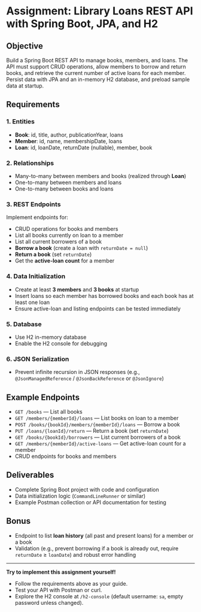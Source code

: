 # Assignment: Library Loans REST API with Spring Boot, JPA, and H2

## Objective

Build a Spring Boot REST API to manage books, members, and loans. The API must support CRUD operations, allow members to borrow and return books, and retrieve the current number of active loans for each member. Persist data with JPA and an in-memory H2 database, and preload sample data at startup.

## Requirements

### 1. Entities

* **Book**: id, title, author, publicationYear, loans
* **Member**: id, name, membershipDate, loans
* **Loan**: id, loanDate, returnDate (nullable), member, book

### 2. Relationships

* Many-to-many between members and books (realized through **Loan**)
* One-to-many between members and loans
* One-to-many between books and loans

### 3. REST Endpoints

Implement endpoints for:

* CRUD operations for books and members
* List all books currently on loan to a member
* List all current borrowers of a book
* **Borrow a book** (create a loan with `returnDate = null`)
* **Return a book** (set `returnDate`)
* Get the **active-loan count** for a member

### 4. Data Initialization

* Create at least **3 members** and **3 books** at startup
* Insert loans so each member has borrowed books and each book has at least one loan
* Ensure active-loan and listing endpoints can be tested immediately

### 5. Database

* Use H2 in-memory database
* Enable the H2 console for debugging

### 6. JSON Serialization

* Prevent infinite recursion in JSON responses (e.g., `@JsonManagedReference` / `@JsonBackReference` or `@JsonIgnore`)

## Example Endpoints

* `GET /books` — List all books
* `GET /members/{memberId}/loans` — List books on loan to a member
* `POST /books/{bookId}/members/{memberId}/loans` — Borrow a book
* `PUT /loans/{loanId}/return` — Return a book (set `returnDate`)
* `GET /books/{bookId}/borrowers` — List current borrowers of a book
* `GET /members/{memberId}/active-loans` — Get active-loan count for a member
* CRUD endpoints for books and members

## Deliverables

* Complete Spring Boot project with code and configuration
* Data initialization logic (`CommandLineRunner` or similar)
* Example Postman collection or API documentation for testing

## Bonus

* Endpoint to list **loan history** (all past and present loans) for a member or a book
* Validation (e.g., prevent borrowing if a book is already out, require `returnDate` ≥ `loanDate`) and robust error handling

---

**Try to implement this assignment yourself!**

* Follow the requirements above as your guide.
* Test your API with Postman or curl.
* Explore the H2 console at `/h2-console` (default username: `sa`, empty password unless changed).
